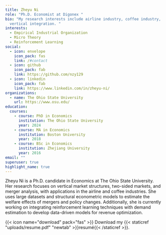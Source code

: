 ```yaml
---
title: Zheyu Ni
role: "Ph.D. Economist at Digonex "
bio: "My research interests include airline industry, coffee industry, two-sided markets,
  vertical integration. "
interests:
  - Empirical Industrial Organization
  - Micro Theory
  - Reinforcement Learning
social:
  - icon: envelope
    icon_pack: fas
    link: /#contact
  - icon: github
    icon_pack: fab
    link: https://github.com/nzy129
  - icon: linkedin
    icon_pack: fab
    link: https://www.linkedin.com/in/zheyu-ni/
organizations:
  - name: The Ohio State University
    url: https://www.osu.edu/
education:
  courses:
    - course: PhD in Economics
      institution: The Ohio State University
      year: 2024
    - course: MA in Economics
      institution: Boston University
      year: 2018
    - course: BSc in Economics
      institution: Zhejiang University
      year: 2016
email: ""
superuser: true
highlight_name: true
---
```


Zheyu Ni is a Ph.D. candidate in Economics at The Ohio State University. Her research focuses on vertical market structures, two-sided markets, and merger analysis, with applications in the airline and coffee industries. She uses large datasets and structural econometric models to estimate the welfare effects of mergers and policy changes. Additionally, she is currently working on integrating reinforcement learning techniques with demand estimation to develop data-driven models for revenue optimization.


{{< icon name="download" pack="fas" >}} Download my {{< staticref "uploads/resume.pdf" "newtab" >}}resumé{{< /staticref >}}.
